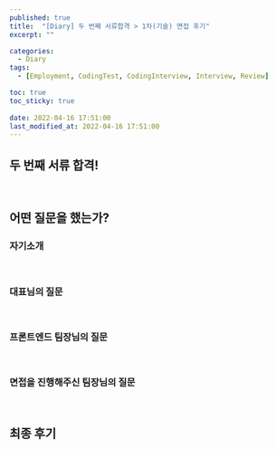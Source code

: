 ```yaml
---
published: true
title:  "[Diary] 두 번째 서류합격 > 1차(기술) 면접 후기"
excerpt: ""

categories:
  - Diary
tags:
  - [Employment, CodingTest, CodingInterview, Interview, Review]

toc: true
toc_sticky: true
 
date: 2022-04-16 17:51:00
last_modified_at: 2022-04-16 17:51:00
---
```


## 두 번째 서류 합격!  


<br>

## 어떤 질문을 했는가?

### 자기소개

<br>

### 대표님의 질문

<br>

### 프론트엔드 팀장님의 질문

<br>

### 면접을 진행해주신 팀장님의 질문

<br>

## 최종 후기


<br>  
<br>
